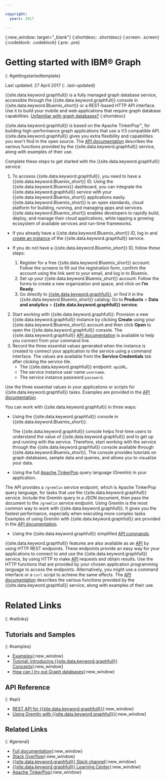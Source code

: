 ```yaml
---

copyright:
  years: 2017

---
```


{:new_window: target="_blank"}
{:shortdesc: .shortdesc}
{:screen: .screen}
{:codeblock: .codeblock}
{:pre: .pre}

# Getting started with IBM® Graph
{: #gettingstartedtemplate}

Last updated: 27 April 2017
{: .last-updated}

{{site.data.keyword.graphfull}} is a fully managed graph database service, accessible through the {{site.data.keyword.graphfull}} console in {{site.data.keyword.Bluemix_short}} or a REST-based HTTP API interface. Use it to build your mobile and web applications that require graph database capabilities. [Unfamiliar with graph databases?](https://developer.ibm.com/clouddataservices/docs/graph/)
{:shortdesc}

{{site.data.keyword.graphfull}} is based on the Apache TinkerPop&trade;, for building high-performance graph applications that use a V3 compatible API.
{{site.data.keyword.graphfull}} gives you extra flexibility and capabilities you won't find in the open source. The [API documentation](https://ibm-graph-docs.ng.bluemix.net/api.html) describes the various functions provided by the {{site.data.keyword.graphfull}} service, along with examples of their use.

Complete these steps to get started with the {{site.data.keyword.graphfull}} service:

1. To accesss {{site.data.keyword.graphfull}}, you need to have a {{site.data.keyword.Bluemix_short}} ID.  Using the {{site.data.keyword.Bluemix}} dashboard,
you can integrate the {{site.data.keyword.graphfull}} service with your {{site.data.keyword.Bluemix_short}} applications easily.
{{site.data.keyword.Bluemix_short}} is an open standards, cloud platform for building, running, and managing apps and services. {{site.data.keyword.Bluemix_short}} enables developers to rapidly build, deploy, and manage their cloud applications, while tapping a growing ecosystem of available services and run-time frameworks.

  - If you already have a {{site.data.keyword.Bluemix_short}} ID, log in and [create an instance](https://www.ng.bluemix.net/docs/services/reqnsi.html#req_instance) of the {{site.data.keyword.graphfull}} service.

  - If you do not have a {{site.data.keyword.Bluemix_short}} ID, follow these steps:
    1. Register for a free {{site.data.keyword.Bluemix_short}} account: Follow the screens to fill out the registration form, confirm the account using the link sent to your email, and log in to Bluemix.
    2. Set up your {{site.data.keyword.Bluemix_short}} account: Follow the forms to create a new organization and space, and click on **I’m Ready**.
    3. Go directly to [{{site.data.keyword.graphfull}}]( https://console.ng.bluemix.net/catalog/services/ibm-graph/?cm_mc_uid=70214621144714763644460&cm_mc_sid_50200000=1476432359), or find it in the {{site.data.keyword.Bluemix_short}} catalog: Go to **Products** > **Data and analytics** > **{{site.data.keyword.graphfull}} service**.
2. Start working with {{site.data.keyword.graphfull}}: Provision a new {{site.data.keyword.graphfull}} instance by clicking **Create** using your {{site.data.keyword.Bluemix_short}} account and then click **Open** to open the {{site.data.keyword.graphfull}} console. The {{site.data.keyword.graphfull}} [API documentation](https://ibm-graph-docs.ng.bluemix.net/api.html) is available to help you connect from your command line.
3. Record the three essential values generated when the instance is created to connect your application to the service using a command interface. The values are available from the **Service Credentials** tab after clicking the service tile.
	*	The {{site.data.keyword.graphfull}} endpoint: `apiURL`.
	*	The service instance user name `username`.
	*	The service instance password `password`.

Use the three essential values in your applications or scripts for {{site.data.keyword.graphfull}} tasks. Examples are provided in the [API documentation](https://ibm-graph-docs.ng.bluemix.net/api.html).

You can work with {{site.data.keyword.graphfull}} in three ways:

* Using the {{site.data.keyword.graphfull}} console in {{site.data.keyword.Bluemix_short}}.

  The {{site.data.keyword.graphfull}} console helps first-time users to understand the value of {{site.data.keyword.graphfull}} and to get up and running with the service. Therefore, start working with the service through the {{site.data.keyword.graphfull}} console available through {{site.data.keyword.Bluemix_short}}. The console provides tutorials on graph databases, sample data and queries, and allows you to visualize your data.

*	Using the full [Apache TinkerPop](http://tinkerpop.incubator.apache.org/) query language (Gremlin) in your application.

  The API provides a `/gremlin` service endpoint, which is Apache TinkerPop query language, for tasks that use the {{site.data.keyword.graphfull}} service. Include the Gremlin query in a JSON document, then pass the document to the `/gremlin` service endpoint. Using Gremlin is the most common way to work with {{site.data.keyword.graphfull}}. It gives you the fastest performance, especially when executing more complex tasks. Examples of using Gremlin with {{site.data.keyword.graphfull}} are provided in the [API documentation](https://ibm-graph-docs.ng.bluemix.net/api.html).

*	Using the {{site.data.keyword.graphfull}} simplified [API commands](https://ibm-graph-docs.ng.bluemix.net/api.html).

  {{site.data.keyword.graphfull}} features are also available as an [API](https://ibm-graph-docs.ng.bluemix.net/api.html) by using HTTP REST endpoints. These endpoints provide an easy way for your applications to connect to and use the {{site.data.keyword.graphfull}} service, by using HTTP to make [API](https://ibm-graph-docs.ng.bluemix.net/api.html) requests and obtain results. Use the HTTP functions that are provided by your chosen application programming language to access the endpoints. Alternatively, you might use a command interface or a `curl` script to achieve the same effects. The [API documentation](https://ibm-graph-docs.ng.bluemix.net/api.html) describes the various functions provided by the {{site.data.keyword.graphfull}} service, along with examples of their use.




# Related Links
{: #rellinks}

## Tutorials and Samples
{: #samples}

* [Examples](https://ibm-graph-docs.ng.bluemix.net/examples.html){:new_window}
* [Tutorial: Introducing {{site.data.keyword.graphfull}} Concepts](https://developer.ibm.com/clouddataservices/docs/graph/get-started#intro){:new_window}
* [How can I try out Graph databases](https://developer.ibm.com/clouddataservices/docs/graph/get-started#tryout){:new_window}

## API Reference
{: #api}

* [REST API for {{site.data.keyword.graphfull}}](https://ibm-graph-docs.ng.bluemix.net/api.html){:new_window}
* [Using Gremlin with {{site.data.keyword.graphfull}}](https://ibm-graph-docs.ng.bluemix.net/api.html#gremlin-apis){:new_window}

## Related Links
{: #general}

* [Full documentation](https://ibm-graph-docs.ng.bluemix.net/){:new_window}
* [Stack Overflow](http://stackoverflow.com/questions/tagged/ibm-graph){:new_window}
* [{{site.data.keyword.graphfull}} Slack channel](http://ibm-graph-slackinvite.mybluemix.net/){:new_window}
* [{{site.data.keyword.graphfull}} Learning Center](https://developer.ibm.com/clouddataservices/docs/graph/){:new_window}
* [Apache TinkerPop](http://tinkerpop.incubator.apache.org/){:new_window}
